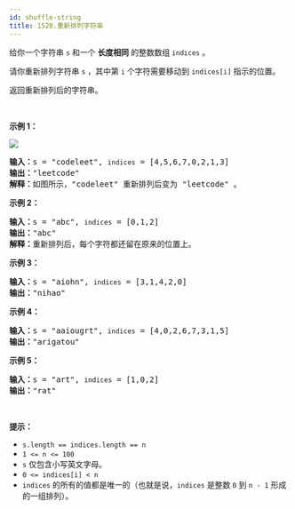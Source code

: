 ```yaml
---
id: shuffle-string
title: 1528.重新排列字符串
---
```

给你一个字符串 <code>s</code> 和一个 **长度相同** 的整数数组 <code>indices</code> 。

请你重新排列字符串 <code>s</code> ，其中第 <code>i</code> 个字符需要移动到 <code>indices[i]</code> 指示的位置。

返回重新排列后的字符串。

 

**示例 1：**

![](https://assets.leetcode-cn.com/aliyun-lc-upload/uploads/2020/07/26/q1.jpg)


<pre><strong>输入：</strong>s = &#34;codeleet&#34;, <code>indices</code> = [4,5,6,7,0,2,1,3]<br/><strong>输出：</strong>&#34;leetcode&#34;<br/><strong>解释：</strong>如图所示，&#34;codeleet&#34; 重新排列后变为 &#34;leetcode&#34; 。<br/></pre>

**示例 2：**


<pre><strong>输入：</strong>s = &#34;abc&#34;, <code>indices</code> = [0,1,2]<br/><strong>输出：</strong>&#34;abc&#34;<br/><strong>解释：</strong>重新排列后，每个字符都还留在原来的位置上。<br/></pre>

**示例 3：**


<pre><strong>输入：</strong>s = &#34;aiohn&#34;, <code>indices</code> = [3,1,4,2,0]<br/><strong>输出：</strong>&#34;nihao&#34;<br/></pre>

**示例 4：**


<pre><strong>输入：</strong>s = &#34;aaiougrt&#34;, <code>indices</code> = [4,0,2,6,7,3,1,5]<br/><strong>输出：</strong>&#34;arigatou&#34;<br/></pre>

**示例 5：**


<pre><strong>输入：</strong>s = &#34;art&#34;, <code>indices</code> = [1,0,2]<br/><strong>输出：</strong>&#34;rat&#34;<br/></pre>

 

**提示：**


- <code>s.length == indices.length == n</code>
- <code>1 &lt;= n &lt;= 100</code>
- <code>s</code> 仅包含小写英文字母。
- <code>0 &lt;= indices[i] &lt; n</code>
- <code>indices</code> 的所有的值都是唯一的（也就是说，<code>indices</code> 是整数 <code>0</code> 到 <code>n - 1</code> 形成的一组排列）。
